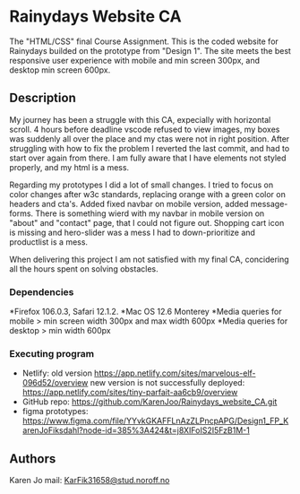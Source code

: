 # Rainydays Website CA

The "HTML/CSS" final Course Assignment. This is the coded website for Rainydays builded on the prototype from "Design 1". The site meets the best responsive user experience with mobile and min screen 300px, and desktop min screen 600px.

## Description

My journey has been a struggle with this CA, expecially with horizontal scroll. 4 hours before deadline vscode refused to view images, my boxes was suddenly all over the place and my ctas were not in right position. After struggling with how to fix the problem I reverted the last commit, and had to start over again from there. I am fully aware that I have elements not styled properly, and my html is a mess.

Regarding my prototypes I did a lot of small changes. I tried to focus on color changes after w3c standards, replacing orange with a green color on headers and cta's. Added fixed navbar on mobile version, added message-forms. There is something wierd with my navbar in mobile version on "about" and "contact" page, that I could not figure out. Shopping cart icon is missing and hero-slider was a mess I had to down-prioritize and productlist is a mess. 

When delivering this project I am not satisfied with my final CA, concidering all the hours spent on solving obstacles. 

### Dependencies

*Firefox 106.0.3, Safari 12.1.2.
*Mac OS 12.6 Monterey
*Media queries for mobile > min screen width 300px and max width 600px
*Media queries for desktop > min width 600px


### Executing program

- Netlify: 
          old version https://app.netlify.com/sites/marvelous-elf-096d52/overview 
          new version is not successfully deployed: https://app.netlify.com/sites/tiny-parfait-aa6cb9/overview 
- GitHub repo: https://github.com/KarenJoo/Rainydays_website_CA.git
- figma prototypes: https://www.figma.com/file/YYvkGKAFFLnAzZLPncpAPG/Design1_FP_KarenJoFiksdahl?node-id=385%3A424&t=j8XIFoIS2I5FzB1M-1

## Authors

Karen Jo 
mail: KarFik31658@stud.noroff.no
